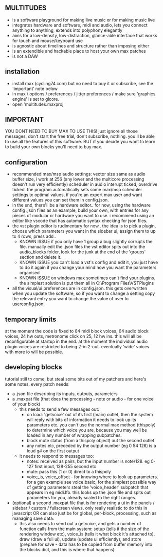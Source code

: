 MULTITUDES
----------
- is a software playground for making live music or for making music live
- integrates hardware and software, midi and audio, lets you connect anything to anything, extends into polyphony elegantly
- aims for a low-density, low-distraction, glance-able interface that works for touch and mouse/keyboard use
- is agnostic about timelines and structure rather than imposing either
- is an extendible and hackable place to host your own max patches
- is not a DAW
  
installation
------------
- install max (cycling74.com) but no need to buy it or subscribe, see the 'important' note below
- in max / options / preferences / jitter preferences / make sure 'graphics engine' is set to glcore.
- open 'multitudes.maxproj'

IMPORTANT
---------
YOU DONT NEED TO BUY MAX TO USE THIS! just ignore all those messages, don't start the free trial, don't subscribe, nothing. you'll be able to use all the features of this software.
BUT if you decide you want to learn to build your own blocks you'll need to buy max.

configuration
-------------
- recommended max/msp audio settings: vector size same as audio buffer size, i work at 256 (any lower and the multicore processing doesn't run very efficiently) scheduler in audio interupt ticked, overdrive ticked. the program automatically sets some max/msp scheduler settings to optimal values, if you're an expert max user and want different values you can set them in config.json.
- in the end, there'll be a hardware editor.. for now, using the hardware config .json files as an example, build your own, with entries for any pieces of modular or hardware you want to use. i recommend using an editor like vscode that has automatic syntax checking for json files.
- the vst plugin editor is rudimentary for now.. the idea is to pick a plugin, choose which parameters you want in the sidebar ui, assign them to up to 4 rows, press add..
    - KNOWN ISSUE if you only have 1 group a bug slightly corrupts the file. manually edit the .json files the vst editor spits out into the audio_blocks folder, look for the junk at the end of the 'groups' section and delete it.
    - KNOWN ISSUE you can't load a vst's config and edit it, you just have to do it again if you change your mind how you want the parameters organised
    - KNOWN ISSUE on windows max sometimes can't find your plugins. the simplest solution is put them all in C:\Program Files\VSTPlugins
- all the visual/ui preferences are in config.json. this gets overwritten when you update the software, so if you want to change a setting copy the relevant entry you want to change the value of over to userconfig.json.
   
temporary limits
----------------
at the moment the code is fixed to 64 midi block voices, 64 audio block voices, 24 hw outs, metronome click on 25, 12 hw ins. this will all be reconfigurable at startup in the end.
at the moment the individual audio plugin voices are restricted to being 2-in 2-out. eventually 'wide' voices with more io will be possible.

developing blocks
-----------------
tutorial still to come, but steal some bits out of my patchers and here's some notes. 
every patch needs:
- a .json file describing its inputs, outputs, parameters
- a .maxpat file (that does the processing - note or audio - for one voice of your block)
    - this needs to send a few messages out:
        - on load: 'getvoice' out of its first (main) outlet, then the system will reply with bits of information it needs to look up its parameters etc. you can't use the normal max method (thispoly) to determine which voice you are, because you may well be loaded in any number of wrapping subpatches.
        - block mute status (from a thispoly object) out the second outlet
        - any notes etc, preceded by the output number (eg 0 54 126) is a loud g# on the first output
    - it needs to respond to messages too:
        - notes: received as pairs, but the input number is note/128. eg 0-127 first input, 128-255 second etc
        - mute: pass this (1 or 0) direct to a thispoly
        - voice_is, voice_offset - for knowing where to look up parameters. for a gen example see voice.basic, for the simplest possible way of getting parameters steal the 'voice_header' subpatch that appears in eg midi.lfo. this looks up the .json file and spits out parameters for you, already scaled to the right ranges.
- (optional) a second .maxpat file that is for rendering a ui in the panels / sidebar / custom / fullscreen views. only really realistic to do this in javascript OR can also just be for global, per-block, processing, such as managing save data.
  - this also needs to send out a getvoice, and gets a number of function calls from the main system: setup (tells it the size of the rendering window etc), voice_is (tells it what block it's attached to), draw (draw a full ui), update (update ui efficiently), and store (prepare for save - data has to be copied from buffer memory into the blocks dict, and this is where that happens)